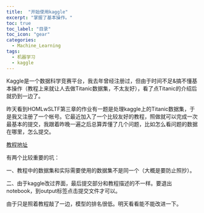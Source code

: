 ```yaml
---
title:  "开始使用kaggle"
excerpt: "掌握了基本操作。"
toc: true
toc_label: "目录"
toc_icon: "gear"
categories:
  - Machine_Learning
tags:
  - 机器学习
  - kaggle
---
```


Kaggle是一个数据科学竞赛平台，我去年曾经注册过，但由于时间不足&搞不懂基本操作（教程上来就让人去做Titanic数据集，不太友好），看了点Titanic的介绍后就扔到一边了。

昨天看到HOMLwSLTF第三章的作业有一题是处理kaggle上的Titanic数据集，于是我又注册了一个帐号。它最近加入了一个比较友好的教程，照做就可以完成一次最基本的提交，我跟着昨晚一遍之后总算弄懂了几个问题，比如怎么看问题的数据在哪里，怎么提交。

[教程地址](https://www.kaggle.com/dansbecker/how-models-work)

有两个比较重要的坑：

一、教程中的数据集和实际需要使用的数据集不是同一个（大概是要防止照抄）。

二、由于kaggle改过界面，最后提交部分和教程描述的不一样。要退出notebook，到output标签点击提交文件才可以。

由于只是照着教程敲了一边，模型的排名很低。明天看看能不能改进一下。